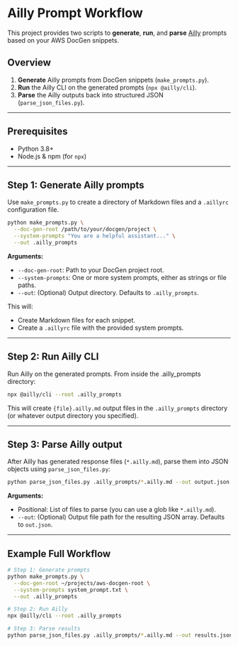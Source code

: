 # Ailly Prompt Workflow

This project provides two scripts to **generate**, **run**, and **parse** [Ailly](https://www.npmjs.com/package/@ailly/cli) prompts based on your AWS DocGen snippets.

## Overview

1. **Generate** Ailly prompts from DocGen snippets (`make_prompts.py`).
2. **Run** the Ailly CLI on the generated prompts (`npx @ailly/cli`).
3. **Parse** the Ailly outputs back into structured JSON (`parse_json_files.py`).

---

## Prerequisites

- Python 3.8+
- Node.js & npm (for `npx`)

---

## Step 1: Generate Ailly prompts

Use `make_prompts.py` to create a directory of Markdown files and a `.aillyrc` configuration file.

```bash
python make_prompts.py \
  --doc-gen-root /path/to/your/docgen/project \
  --system-prompts "You are a helpful assistant..." \
  --out .ailly_prompts
```

**Arguments:**
- `--doc-gen-root`: Path to your DocGen project root.
- `--system-prompts`: One or more system prompts, either as strings or file paths.
- `--out`: (Optional) Output directory. Defaults to `.ailly_prompts`.

This will:
- Create Markdown files for each snippet.
- Create a `.aillyrc` file with the provided system prompts.

---

## Step 2: Run Ailly CLI

Run Ailly on the generated prompts. From inside the .ailly_prompts directory:

```bash
npx @ailly/cli --root .ailly_prompts
```

This will create `{file}.ailly.md` output files in the `.ailly_prompts` directory (or whatever output directory you specified).

---

## Step 3: Parse Ailly output

After Ailly has generated response files (`*.ailly.md`), parse them into JSON objects using `parse_json_files.py`:

```bash
python parse_json_files.py .ailly_prompts/*.ailly.md --out output.json
```

**Arguments:**
- Positional: List of files to parse (you can use a glob like `*.ailly.md`).
- `--out`: (Optional) Output file path for the resulting JSON array. Defaults to `out.json`.

---

## Example Full Workflow

```bash
# Step 1: Generate prompts
python make_prompts.py \
  --doc-gen-root ~/projects/aws-docgen-root \
  --system-prompts system_prompt.txt \
  --out .ailly_prompts

# Step 2: Run Ailly
npx @ailly/cli --root .ailly_prompts

# Step 3: Parse results
python parse_json_files.py .ailly_prompts/*.ailly.md --out results.json
```
